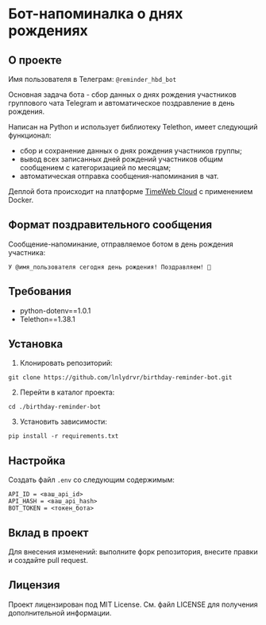 # Бот-напоминалка о днях рождениях

## О проекте

Имя пользователя в Телеграм: `@reminder_hbd_bot`

Основная задача бота - сбор данных о днях рождения участников группового чата Telegram и автоматическое поздравление в день рождения.

Написан на Python и использует библиотеку Telethon, имеет следующий функционал:

- сбор и сохранение данных о днях рождения участников группы;
- вывод всех записанных дней рождений участников общим сообщением с категоризацией по месяцам;
- автоматическая отправка сообщения-напоминания в чат.

Деплой бота происходит на платформе [TimeWeb Cloud](https://timeweb.cloud/) с применением Docker.

## Формат поздравительного сообщения

Сообщение-напоминание, отправляемое ботом в день рождения участника:

`У @имя_пользователя сегодня день рождения! Поздравляем! 🎉`

## Требования

- python-dotenv==1.0.1
- Telethon==1.38.1

## Установка

1. Клонировать репозиторий:

`git clone https://github.com/lnlydrvr/birthday-reminder-bot.git`

2. Перейти в каталог проекта:

`cd ./birthday-reminder-bot`

3. Установить зависимости:

`pip install -r requirements.txt`

## Настройка

Создать файл `.env` со следующим содержимым:

```
API_ID = <ваш_api_id>
API_HASH = <ваш_api_hash>
BOT_TOKEN = <токен_бота>
```

## Вклад в проект

Для внесения изменений: выполните форк репозитория, внесите правки и создайте pull request.

## Лицензия

Проект лицензирован под MIT License. См. файл LICENSE для получения дополнительной информации.